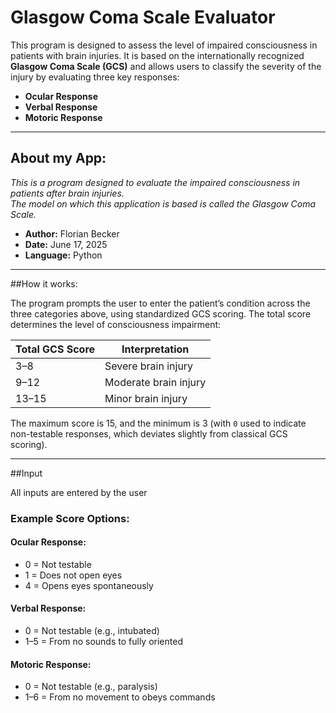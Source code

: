 # Glasgow Coma Scale Evaluator

This program is designed to assess the level of impaired consciousness in patients with brain injuries. It is based on the internationally recognized **Glasgow Coma Scale (GCS)** and allows users to classify the severity of the injury by evaluating three key responses:

- **Ocular Response**
- **Verbal Response**
- **Motoric Response**

---

## About my App:
*This is a program designed to evaluate the impaired consciousness in patients after brain injuries.  
The model on which this application is based is called the Glasgow Coma Scale.*

- **Author:** Florian Becker  
- **Date:** June 17, 2025  
- **Language:** Python  

---

##How it works:

The program prompts the user to enter the patient’s condition across the three categories above, using standardized GCS scoring. The total score determines the level of consciousness impairment:

| Total GCS Score | Interpretation               |
|------------------|------------------------------|
| 3–8              | Severe brain injury           |
| 9–12             | Moderate brain injury         |
| 13–15            | Minor brain injury            |

The maximum score is 15, and the minimum is 3 (with `0` used to indicate non-testable responses, which deviates slightly from classical GCS scoring).

---

##Input

All inputs are entered by the user

### Example Score Options:

#### Ocular Response:
- 0 = Not testable 
- 1 = Does not open eyes
- 4 = Opens eyes spontaneously

#### Verbal Response:
- 0 = Not testable (e.g., intubated)
- 1–5 = From no sounds to fully oriented

#### Motoric Response:
- 0 = Not testable (e.g., paralysis)
- 1–6 = From no movement to obeys commands





